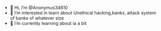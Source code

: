 - 👋 Hi, I’m @Anonymus34610
- 👀 I’m interested in  learn about Unethical hacking,banks, attack system of banks of whatever  size 
- 🌱 I’m currently learning  about ia a bit
